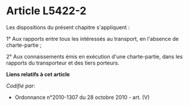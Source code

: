 # Article L5422-2

Les dispositions du présent chapitre s'appliquent :

1° Aux rapports entre tous les intéressés au transport, en l'absence de charte-partie ;

2° Aux connaissements émis en exécution d'une charte-partie, dans les rapports du transporteur et des tiers porteurs.

**Liens relatifs à cet article**

_Codifié par_:

  - Ordonnance n°2010-1307 du 28 octobre 2010 - art. (V)

